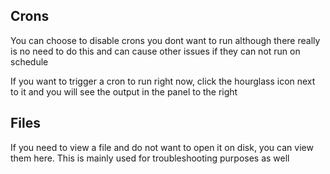 ## Crons

You can choose to disable crons you dont want to run although there really is no need to do this and can cause other issues if they can not run on schedule

If you want to trigger a cron to run right now, click the hourglass icon next to it and you will see the output in the panel to the right

## Files

If you need to view a file and do not want to open it on disk, you can view them here. This is mainly used for troubleshooting purposes as well

